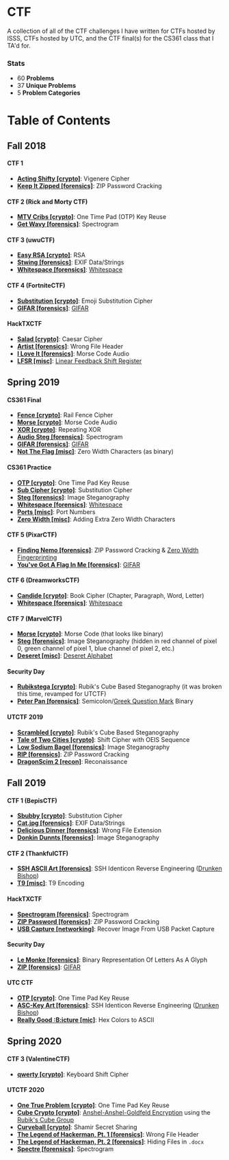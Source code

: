 # CTF

A collection of all of the CTF challenges I have written for CTFs hosted by ISSS, CTFs hosted by UTC, and the CTF final(s) for the CS361 class that I TA'd for.

### Stats
- 60 **Problems**
- 37 **Unique Problems**
- 5 **Problem Categories**

# Table of Contents

## Fall 2018
#### CTF 1
- [**Acting Shifty [crypto]**](/2018-fall/ctf1/crypto-acting-shifty): Vigenere Cipher
- [**Keep It Zipped [forensics]**](/2018-fall/ctf1/forensics-keep-it-zipped): ZIP Password Cracking

#### CTF 2 (Rick and Morty CTF)
- [**MTV Cribs [crypto]**](/2018-fall/ctf2-rick-and-morty/crypto-mtv-cribs): One Time Pad (OTP) Key Reuse
- [**Get Wavy [forensics]**](/2018-fall/ctf2-rick-and-morty/forensics-get-wavy): Spectrogram

#### CTF 3 (uwuCTF)
- [**Easy RSA [crypto]**](/2018-fall/ctf3-uwuctf/crypto-easy-rsa): RSA
- [**Stwing [forensics]**](/2018-fall/ctf3-uwuctf/forensics-stwing): EXIF Data/Strings
- [**Whitespace [forensics]**](/2018-fall/ctf3-uwuctf/forensics-whitespace): [Whitespace](https://en.wikipedia.org/wiki/Whitespace_%28programming_language%29)

#### CTF 4 (FortniteCTF)
- [**Substitution [crypto]**](/2018-fall/ctf4-fortnitectf/crypto-substitution): Emoji Substitution Cipher
- [**GIFAR [forensics]**](/2018-fall/ctf4-fortnitectf/forensics-gifar): [GIFAR](https://en.wikipedia.org/wiki/Gifar)

#### HackTXCTF
- [**Salad [crypto]**](/2018-fall/hacktxctf/crypto-salad): Caesar Cipher
- [**Artist [forensics]**](/2018-fall/hacktxctf/forensics-artist): Wrong File Header
- [**I Love It [forensics]**](/2018-fall/hacktxctf/forensics-i-love-it): Morse Code Audio
- [**LFSR [misc]**](/2018-fall/hacktxctf/misc-lfsr): [Linear Feedback Shift Register](https://en.wikipedia.org/wiki/Linear-feedback_shift_register)

## Spring 2019
#### CS361 Final
- [**Fence [crypto]**](/2019-spring/cs361-final/crypto-fence): Rail Fence Cipher
- [**Morse [crypto]**](/2019-spring/cs361-final/crypto-morse): Morse Code Audio
- [**XOR [crypto]**](/2019-spring/cs361-final/crypto-xor): Repeating XOR
- [**Audio Steg [forensics]**](/2019-spring/cs361-final/forensics-audio-steg): Spectrogram
- [**GIFAR [forensics]**](/2019-spring/cs361-final/forensics-GIFAR): [GIFAR](https://en.wikipedia.org/wiki/Gifar)
- [**Not The Flag [misc]**](/2019-spring/cs361-final/misc-not-the-flag): Zero Width Characters (as binary)

#### CS361 Practice
- [**OTP [crypto]**](/2019-spring/cs361-practice/crypto-otp): One Time Pad Key Reuse
- [**Sub Cipher [crypto]**](/2019-spring/cs361-practice/crypto-sub-cipher): Substitution Cipher
- [**Steg [forensics]**](/2019-spring/cs361-practice/forensics-steg): Image Steganography
- [**Whitespace [forensics]**](/2019-spring/cs361-practice/forensics-whitespace): [Whitespace](https://en.wikipedia.org/wiki/Whitespace_%28programming_language%29)
- [**Ports [misc]**](/2019-spring/cs361-practice/misc-ports): Port Numbers
- [**Zero Width [misc]**](/2019-spring/cs361-practice/misc-zero-width): Adding Extra Zero Width Characters

#### CTF 5 (PixarCTF)
- [**Finding Nemo [forensics]**](/2019-spring/ctf5-pixar/forensics-finding-nemo): ZIP Password Cracking & [Zero Width Fingerprinting](https://github.com/vedhavyas/zwfp)
- [**You've Got A Flag In Me [forensics]**](/2019-spring/ctf5-pixar/forensics-you've-got-a-flag-in-me): [GIFAR](https://en.wikipedia.org/wiki/Gifar)

#### CTF 6 (DreamworksCTF)
- [**Candide [crypto]**](/2019-spring/ctf6-dreamworks/crypto-candide): Book Cipher (Chapter, Paragraph, Word, Letter)
- [**Whitespace [forensics]**](/2019-spring/ctf6-dreamworks/forensics-whitespace): [Whitespace](https://en.wikipedia.org/wiki/Whitespace_%28programming_language%29)

#### CTF 7 (MarvelCTF)
- [**Morse [crypto]**](/2019-spring/ctf7-marvel/crypto-morse): Morse Code (that looks like binary)
- [**Steg [forensics]**](/2019-spring/ctf7-marvel/forensics-steg): Image Steganography (hidden in red channel of pixel 0, green channel of pixel 1, blue channel of pixel 2, etc.)
- [**Deseret [misc]**](/2019-spring/ctf7-marvel/misc-deseret): [Deseret Alphabet](https://en.wikipedia.org/wiki/Deseret_alphabet)

#### Security Day
- [**Rubikstega [crypto]**](/2019-spring/security-day/crypto-rubikstega): Rubik's Cube Based Steganography (it was broken this time, revamped for UTCTF)
- [**Peter Pan [forensics]**](/2019-spring/security-day/crypto-peter-pan): Semicolon/[Greek Question Mark](https://en.wikipedia.org/wiki/Question_mark#Greek_question_mark) Binary

#### UTCTF 2019
- [**Scrambled [crypto]**](/2019-spring/utctf/crypto-scrambled): Rubik's Cube Based Steganography
- [**Tale of Two Cities [crypto]**](/2019-spring/utctf/crypto-tale-of-two-cities): Shift Cipher with OEIS Sequence
- [**Low Sodium Bagel [forensics]**](/2019-spring/utctf/forensics-low-sodium-bagel): Image Steganography
- [**RIP [forensics]**](/2019-spring/utctf/forensics-rip): ZIP Password Cracking
- [**DragonScim 2 [recon]**](/2019-spring/utctf/recon-dragonscim-2): Reconaissance

## Fall 2019
#### CTF 1 (BepisCTF)
- [**Sbubby [crypto]**](/2019-fall/ctf1-bepisctf/crypto-sbubby): Substitution Cipher
- [**Cat.jpg [forensics]**](/2019-fall/ctf1-bepisctf/forensics-catjpg): EXIF Data/Strings
- [**Delicious Dinner [forensics]**](/2019-fall/ctf1-bepisctf/forensics-delicious-dinner): Wrong File Extension
- [**Donkin Dunnts [forensics]**](/2019-fall/ctf1-bepisctf/forensics-donkin-dunnts): Image Steganography

#### CTF 2 (ThankfulCTF)
- [**SSH ASCII Art [forensics]**](/2019-fall/ctf2-thankfulctf/forensics-ssh-ascii-art): SSH Identicon Reverse Engineering ([Drunken Bishop](http://www.dirk-loss.de/sshvis/drunken_bishop.pdf))
- [**T9 [misc]**](/2019-fall/ctf2-thankfulctf/misc-t9): T9 Encoding

#### HackTXCTF
- [**Spectrogram [forensics]**](/2019-fall/hacktxctf/forensics-spectrogram): Spectrogram
- [**ZIP Password [forensics]**](/2019-fall/hacktxctf/forensics-zip-password): ZIP Password Cracking
- [**USB Capture [networking]**](/2019-fall/hacktxctf/networking-usb-capture): Recover Image From USB Packet Capture

#### Security Day
- [**Le Monke [forensics]**](/2019-fall/security-day/forensics-le-monke): Binary Representation Of Letters As A Glyph
- [**ZIP [forensics]**](/2019-fall/security-day/forensics-zip): [GIFAR](https://en.wikipedia.org/wiki/Gifar)

#### UTC CTF
- [**OTP [crypto]**](/2019-fall/ctf1-bepisctf/crypto-sbubby): One Time Pad Key Reuse
- [**ASC-Key Art [forensics]**](/2020-spring/ctf3-valentinectf/crypto-keyboard-shift): SSH Identicon Reverse Engineering ([Drunken Bishop](http://www.dirk-loss.de/sshvis/drunken_bishop.pdf))
- [**Really Good :B:icture [mic]**](/2020-spring/ctf3-valentinectf/crypto-keyboard-shift): Hex Colors to ASCII

## Spring 2020
#### CTF 3 (ValentineCTF)
- [**qwerty [crypto]**](/2020-spring/ctf3-valentinectf/crypto-keyboard-shift): Keyboard Shift Cipher

#### UTCTF 2020
- [**One True Problem [crypto]**](/2020-spring/utctf20/crypto-otp): One Time Pad Key Reuse
- [**Cube Crypto [crypto]**](/2020-spring/utctf20/crypto-rubik-non-commutative): [Anshel-Anshel-Goldfeld Encryption](https://en.wikipedia.org/wiki/Anshel%E2%80%93Anshel%E2%80%93Goldfeld_key_exchange) using the [Rubik's Cube Group](https://en.wikipedia.org/wiki/Rubik%27s_Cube_group)
- [**Curveball [crypto]**](/2020-spring/utctf20/crypto-shamir-secret-sharing): Shamir Secret Sharing
- [**The Legend of Hackerman, Pt. 1 [forensics]**](/2020-spring/utctf20/crypto-file-header): Wrong File Header
- [**The Legend of Hackerman, Pt. 2 [forensics]**](/2020-spring/utctf20/crypto-docx): Hiding Files in `.docx`
- [**Spectre [forensics]**](/2020-spring/utctf20/crypto-spectrogram): Spectrogram

